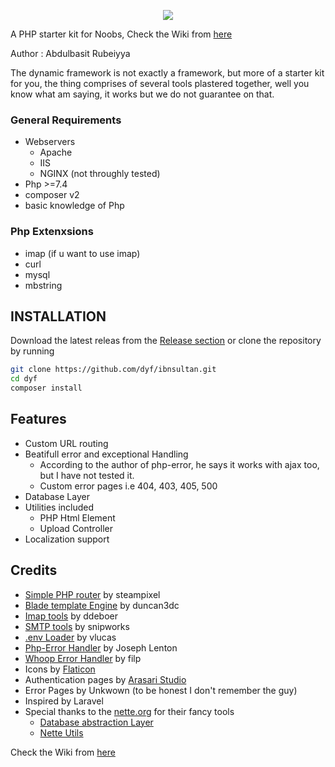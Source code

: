 <p align="center">
  <img src="https://raw.githubusercontent.com/ibnsultan/dyf/main/assets/img/small.png?token=GHSAT0AAAAAABM6JSMMIBPGYL4FUKLA2BKIYP3ZOVA"/>
</p>

A PHP starter kit for Noobs, Check the Wiki from [here](https://github.com/ibnsultan/dyf/wiki)

Author : Abdulbasit Rubeiyya

The dynamic framework is not exactly a framework, but more of a starter kit for you, the thing comprises of several tools plastered together, well you know what am saying, it works but we do not guarantee on that.

### General Requirements

- Webservers
  - Apache
  - IIS
  - NGINX (not throughly tested)
- Php >=7.4
- composer v2
- basic knowledge of Php

### Php Extenxsions

- imap (if u want to use imap)
- curl
- mysql
- mbstring

## INSTALLATION

Download the latest releas from the [Release section](https://github.com/ibnsultan/dyf/releases) or clone the repository by running

```bash
git clone https://github.com/dyf/ibnsultan.git
cd dyf
composer install
```

## Features

- Custom URL routing
- Beatifull error and exceptional Handling
  - According to the author of php-error, he says it works with ajax too, but I have not tested it.
  - Custom error pages i.e 404, 403, 405, 500
- Database Layer
- Utilities included
  - PHP Html Element
  - Upload Controller
- Localization support

## Credits

- [Simple PHP router](https://github.com/steampixel/simplePHPRouter) by steampixel
- [Blade template Engine](http://duncan3dc.github.io/blade/) by duncan3dc
- [Imap tools](https://github.com/ddeboer/imap) by ddeboer
- [SMTP tools](https://github.com/snipworks/php-smtp) by snipworks
- [.env Loader](https://github.com/vlucas/phpdotenv) by vlucas
- [Php-Error Handler](https://github.com/JosephLenton/PHP-Error) by Joseph Lenton
- [Whoop Error Handler](https://github.com/filp/whoops) by filp
- Icons by [Flaticon](https://www.flaticon.com)
- Authentication pages by [Arasari Studio](https://themeforest.net/user/arasari/portfolio)
- Error Pages by Unkwown (to be honest I don't remember the guy)
- Inspired by Laravel
- Special thanks to the [nette.org](https://nette.org) for their fancy tools
  - [Database abstraction Layer](https://doc.nette.org/en/database)
  - [Nette Utils](https://doc.nette.org/en/utils)

Check the Wiki from [here](https://github.com/ibnsultan/dyf/wiki)

